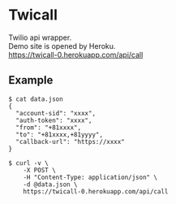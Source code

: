 # Twicall

Twilio api wrapper.  
Demo site is opened by Heroku.  
https://twicall-0.herokuapp.com/api/call


## Example

```
$ cat data.json
{
  "account-sid": "xxxx",
  "auth-token": "xxxx",
  "from": "+81xxxx",
  "to": "+81xxxx,+81yyyy",
  "callback-url": "https://xxxx"
}

$ curl -v \
	-X POST \
	-H "Content-Type: application/json" \
	-d @data.json \
	https://twicall-0.herokuapp.com/api/call
```
